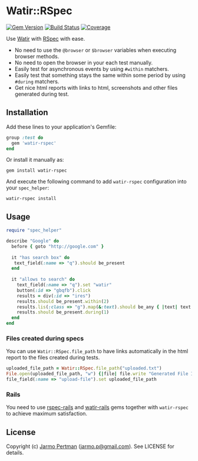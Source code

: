 # Watir::RSpec
[![Gem Version](https://badge.fury.io/rb/test-page.png)](http://badge.fury.io/rb/watir-rspec)
[![Build Status](https://api.travis-ci.org/watir/watir-rspec.png)](http://travis-ci.org/watir/watir-rspec)
[![Coverage](https://coveralls.io/repos/watir/watir-rspec/badge.png?branch=master)](https://coveralls.io/r/watir/watir-rspec)

Use [Watir](http://watir.com) with [RSpec](http://rspec.info) with ease.

* No need to use the `@browser` or `$browser` variables when executing browser methods.
* No need to open the browser in your each test manually.
* Easily test for asynchronous events by using `#within` matchers.
* Easily test that something stays the same within some period by using `#during` matchers.
* Get nice html reports with links to html, screenshots and other files generated during test.

## Installation

Add these lines to your application's Gemfile:

````ruby
group :test do
  gem 'watir-rspec'
end
````

Or install it manually as:

    gem install watir-rspec

And execute the following command to add `watir-rspec` configuration into your `spec_helper`:

    watir-rspec install

## Usage

````ruby
require "spec_helper"

describe "Google" do
  before { goto "http://google.com" }
  
  it "has search box" do
   text_field(:name => "q").should be_present
  end
  
  it "allows to search" do
    text_field(:name => "q").set "watir"
    button(:id => "gbqfb").click
    results = div(:id => "ires")
    results.should be_present.within(2)
    results.lis(:class => "g").map(&:text).should be_any { |text| text =~ /watir/ }
    results.should be_present.during(1)
  end
end
````

### Files created during specs

You can use `Watir::RSpec.file_path` to have links automatically in the html report
to the files created during tests.

```ruby
uploaded_file_path = Watir::RSpec.file_path("uploaded.txt")
File.open(uploaded_file_path, "w") {|file| file.write "Generated File Input"}
file_field(:name => "upload-file").set uploaded_file_path
```

### Rails

You need to use [rspec-rails](https://github.com/rspec/rspec-rails) and [watir-rails](https://github.com/watir/watir-rails) gems together with `watir-rspec` to achieve maximum satisfaction.

## License

Copyright (c) [Jarmo Pertman](https://github.com/jarmo) (jarmo.p@gmail.com). See LICENSE for details.
